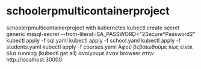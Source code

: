 # schoolerpmulticontainerproject
schoolerpmulticontainerproject with kubernetes
kubectl create secret generic mssql-secret --from-literal=SA_PASSWORD="2Secure*Password2"
kubectl apply -f sql.yaml
kubectl apply -f school.yaml
kubectl apply -f students.yaml
kubectl apply -f courses.yaml
Αφού βεβαιωθούμε πως είναι όλα running (kubectl get all) ανοίγουμε έναν browser στην http://localhost:30000

